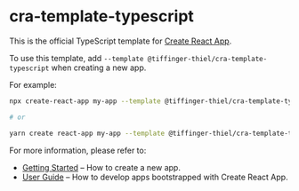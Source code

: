 # cra-template-typescript

This is the official TypeScript template for [Create React App](https://github.com/facebook/create-react-app).

To use this template, add `--template @tiffinger-thiel/cra-template-typescript` when creating a new app.

For example:

```sh
npx create-react-app my-app --template @tiffinger-thiel/cra-template-typescript

# or

yarn create react-app my-app --template @tiffinger-thiel/cra-template-typescript
```

For more information, please refer to:

- [Getting Started](https://create-react-app.dev/docs/getting-started) – How to create a new app.
- [User Guide](https://create-react-app.dev) – How to develop apps bootstrapped with Create React App.
